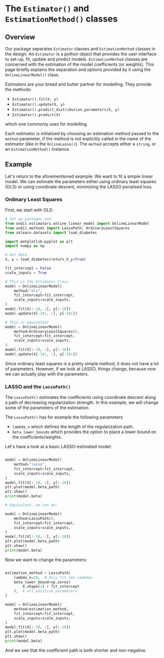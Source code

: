 # The `Estimator()` and `EstimationMethod()` classes

## Overview

Our package separates `Estimator` classes and `EstimationMethod` classes in the design. An `Estimator` is a python object that provides the user interface to set-up, fit, update and predict models. `EstimationMethod` classes are concerned with the estimation of the model coefficients (or weights). This page briefly explains the separation and options provided by it using the `OnlineLinearModel()` class.

Estimators are your bread and butter partner for modelling. They provide the methods:

- `Estimator().fit(X, y)`
- `Estimator().update(X, y)`
- `Estimator().predict_distribution_parameters(X, y)`
- `Estimator().predict(X)`

which one commonly uses for modelling.

Each estimator is initialized by choosing an estimation method passed to the `method` parameter, if the method is not explicitly called in the name of the estimator (like in the `OnlineLasso()`). The `method` accepts either a `string`, or an `EstimationMethod()` instance.

## Example

Let's return to the aforementioned example: We want to fit a simple linear model. We can estimate the parameters either using ordinary least squares (OLS) or using coordinate descent, minimizing the LASSO penalised loss.

### Ordinary Least Squares

First, we start with OLS:

```python
# Set up packages and
from ondil.estimators.online_linear_model import OnlineLinearModel
from ondil.methods import LassoPath, OrdinaryLeastSquares
from sklearn.datasets import load_diabetes

import matplotlib.pyplot as plt
import numpy as np

# Get data
X, y = load_diabetes(return_X_y=True)

fit_intercept = False
scale_inputs = True

# This is the Estimator Class
model = OnlineLinearModel(
    method="ols", 
    fit_intercept=fit_intercept, 
    scale_inputs=scale_inputs,
)
model.fit(X[:-10, :], y[:-10])
model.update(X[-10:, :], y[-10:])

# This is equivalent
model = OnlineLinearModel(
    method=OrdinaryLeastSquares(), 
    fit_intercept=fit_intercept, 
    scale_inputs=scale_inputs,
)
model.fit(X[:-10, :], y[:-10])
model.update(X[-10:, :], y[-10:])
```

Since ordinary least squares is a pretty simple method, it does not have a lot of parameters. However, if we look at LASSO, things change, because now we can actually play with the parameters.

### LASSO and the `LassoPath()`

The `LassoPath()` estimates the coefficients using coordinate descent along a path of decreasing regularization strength. In this example, we will change some of the parameters of the estimation.

The `LassoPath()` has for example the following parameters

- `lambda_n` which defines the length of the regularization path.
- `beta_lower_bounds` which provides the option to place a lower bound on the coefficients/weights.

Let's have a look at a basic LASSO-estimated model:

```python

model = OnlineLinearModel(
    method="lasso",
    fit_intercept=fit_intercept,
    scale_inputs=scale_inputs,
)
model.fit(X[:-10, :], y[:-10])
plt.plot(model.beta_path)
plt.show()
print(model.beta)

# Equivalent, we can do:

model = OnlineLinearModel(
    method=LassoPath(),
    fit_intercept=fit_intercept,
    scale_inputs=scale_inputs,
)
model.fit(X[:-10, :], y[:-10])
plt.plot(model.beta_path)
plt.show()
print(model.beta)

```

Now we want to change the parameters:

```python

estimation_method = LassoPath(
    lambda_n=10,  # Only fit ten lambdas
    beta_lower_bound=np.zeros(
        X.shape[1] + fit_intercept
    ),  # all positive parameters
)

model = OnlineLinearModel(
    method=estimation_method,
    fit_intercept=fit_intercept,
    scale_inputs=scale_inputs,
)
model.fit(X[:-10, :], y[:-10])
plt.plot(model.beta_path)
plt.show()
print(model.beta)
```

And we see that the coefficient path is both shorter and non-negative.
